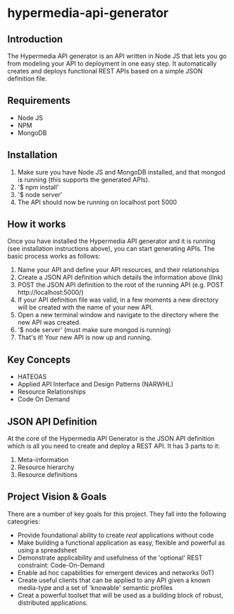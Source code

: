 hypermedia-api-generator
========================

Introduction
------------

The Hypermedia API generator is an API written in Node JS that lets you go from modeling your API to deployment in one easy step. It automatically creates and deploys functional REST APIs based on a simple JSON definition file.

Requirements
---

 - Node JS
 - NPM
 - MongoDB
 
Installation
---

1. Make sure you have Node JS and MongoDB installed, and that mongod is running (this supports the generated APIs).
2. '$ npm install'
3. '$ node server'
4. The API should now be running on localhost port 5000


How it works
---

Once you have installed the Hypermedia API generator and it is running (see installation instructions above), you can start generating APIs. The basic process works as follows:

1. Name your API and define your API resources, and their relationships
2. Create a JSON API definition which details the information above (link)
3. POST the JSON API definition to the root of the running API (e.g. POST http://localhost:5000/)
4. If your API definition file was valid, in a few moments a new directory will be created with the name of your new API.
5. Open a new terminal window and navigate to the directory where the new API was created.
6. '$ node server' (must make sure mongod is running)
7. That's it! Your new API is now up and running.

Key Concepts
---

 - HATEOAS
 - Applied API Interface and Design Patterns (NARWHL)
 - Resource Relationships
 - Code On Demand

JSON API Definition
---

At the core of the Hypermedia API Generator is the JSON API definition which is all you need to create and deploy a REST API. It has 3 parts to it:
 1. Meta-information
 2. Resource hierarchy
 3. Resource definitions
 
Project Vision & Goals
---

There are a number of key goals for this project. They fall into the following cateogries:
 - Provide foundational ability to create *real* applications without code
 - Make building a functional application as easy, flexible and powerful as using a spreadsheet
 - Demonstrate applicability and usefulness of the 'optional' REST constraint: Code-On-Demand
 - Enable ad hoc capabilities for emergent devices and networks (IoT)
 - Create useful clients that can be applied to any API given a known media-type and a set of 'knowable' semantic profiles 
 - Creat a powerful toolset that will be used as a building block of robust, distributed applications. 